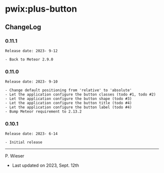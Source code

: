 # pwix:plus-button

## ChangeLog

### 0.11.1

    Release date: 2023- 9-12

    - Back to Meteor 2.9.0

### 0.11.0

    Release date: 2023- 9-10

    - Change default positioning from 'relative' to 'absolute'
    - Let the application configure the button classes (todo #1, todo #2)
    - Let the application configure the button shape (todo #3)
    - Let the application configure the button title (todo #4)
    - Let the application configure the button label (todo #4)
    - Bump Meteor requirement to 2.13.2

### 0.10.1

    Release date: 2023- 6-14

    - Initial release

---
P. Wieser
- Last updated on 2023, Sept. 12th
